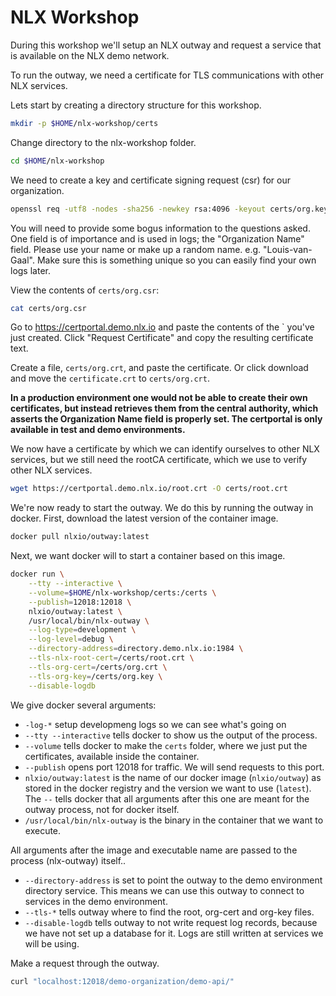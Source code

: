 # NLX Workshop

During this workshop we'll setup an NLX outway and request a service that is available on the NLX demo network.

To run the outway, we need a certificate for TLS communications with other NLX services.

Lets start by creating a directory structure for this workshop.

```bash
mkdir -p $HOME/nlx-workshop/certs
```

Change directory to the nlx-workshop folder.

```bash
cd $HOME/nlx-workshop
```
We need to create a key and certificate signing request (csr) for our organization.

```bash
openssl req -utf8 -nodes -sha256 -newkey rsa:4096 -keyout certs/org.key -out certs/org.csr
```

You will need to provide some bogus information to the questions asked. One field is of importance and is used in logs; the "Organization Name" field. Please use your name or make up a random name. e.g. "Louis-van-Gaal". Make sure this is something unique so you can easily find your own logs later.

View the contents of `certs/org.csr`:

```bash
cat certs/org.csr
```

Go to https://certportal.demo.nlx.io and paste the contents of the ` you've just created. Click "Request Certificate" and copy the resulting certificate text.

Create a file, `certs/org.crt`, and paste the certificate. Or click download and move the `certificate.crt` to `certs/org.crt`.

__In a production environment one would not be able to create their own certificates, but instead retrieves them from the central authority, which asserts the Organization Name field is properly set. The certportal is only available in test and demo environments.__

We now have a certificate by which we can identify ourselves to other NLX services, but we still need the rootCA certificate, which we use to verify other NLX services.

```bash
wget https://certportal.demo.nlx.io/root.crt -O certs/root.crt
```

We're now ready to start the outway. We do this by running the outway in docker. First, download the latest version of the container image.

```bash
docker pull nlxio/outway:latest
```

Next, we want docker will to start a container based on this image.

```bash
docker run \
    --tty --interactive \
    --volume=$HOME/nlx-workshop/certs:/certs \
    --publish=12018:12018 \
    nlxio/outway:latest \
    /usr/local/bin/nlx-outway \
    --log-type=development \
    --log-level=debug \
    --directory-address=directory.demo.nlx.io:1984 \
    --tls-nlx-root-cert=/certs/root.crt \
    --tls-org-cert=/certs/org.crt \
    --tls-org-key=/certs/org.key \
    --disable-logdb
```

We give docker several arguments:

- `-log-*` setup developmeng logs so we can see what's going on
- `--tty --interactive` tells docker to show us the output of the process.
- `--volume` tells docker to make the `certs` folder, where we just put the certificates, available inside the container.
- `--publish` opens port 12018 for traffic. We will send requests to this port.
- `nlxio/outway:latest` is the name of our docker image (`nlxio/outway`) as stored in the docker registry and the version we want to use (`latest`). The `--` tells docker that all arguments after this one are meant for the outway process, not for docker itself.
- `/usr/local/bin/nlx-outway` is the binary in the container that we want to execute.

All arguments after the image and executable name are passed to the process (nlx-outway) itself..

- `--directory-address` is set to point the outway to the demo environment directory service. This means we can use this outway to connect to services in the demo environment.
- `--tls-*` tells outway where to find the root, org-cert and org-key files.
- `--disable-logdb` tells outway to not write request log records, because we have not set up a database for it. Logs are still written at services we will be using.

Make a request through the outway.

```bash
curl "localhost:12018/demo-organization/demo-api/"
```
